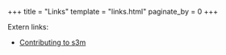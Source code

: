 +++
title = "Links"
template = "links.html"
paginate_by = 0
+++

Extern links:
- [Contributing to s3m](https://github.com/s3m/s3m)
